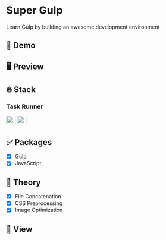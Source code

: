 # Super Gulp
Learn Gulp by building an awesome development environment

## 🔗 Demo

## 🖥 Preview

## 🔥 Stack

### Task Runner

<img height='25' src="https://img.shields.io/badge/Gulp-CF4647?style=flat-square&logo=Gulp&logoColor=white"/>
<img height='25' src="https://img.shields.io/badge/JavaScript-F7DF1E?style=flat-square&logo=JavaScript&logoColor=white"/>

## ✅ Packages

- [x] Gulp
- [x] JavaScript

## 📖 Theory

- [x] File Concatenation
- [x] CSS Preprocessing
- [x] Image Optimization

## 📱 View
